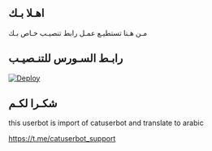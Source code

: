 ## اهـلا بـك
مـن هـنا تستطيـع عمـل رابط تنصيـب خـاص بـك

## رابـط السـورس للتنـصيـب

[![Deploy](https://www.herokucdn.com/deploy/button.svg)](https://heroku.com/deploy?template=https://github.com/frrrde/jmthon)

## شكـرا لكـم 


this userbot is import of catuserbot and translate to arabic

https://t.me/catuserbot_support
